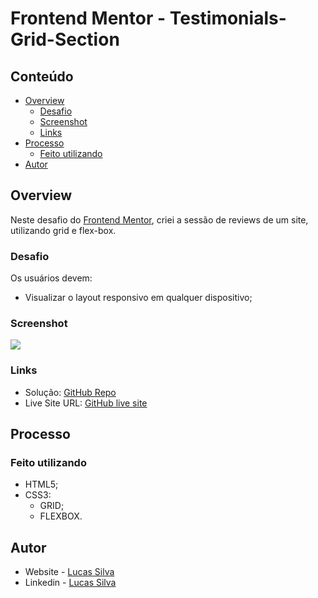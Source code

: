 # Frontend Mentor - Testimonials-Grid-Section

## Conteúdo

- [Overview](#overview)
  - [Desafio](#desafio)
  - [Screenshot](#screenshot)
  - [Links](#links)
- [Processo](#processo)
  - [Feito utilizando](#feito-utilizando)
- [Autor](#autor)

## Overview

Neste desafio do [Frontend Mentor](https://www.frontendmentor.io/), criei a sessão de reviews de um site, utilizando grid e flex-box.

### Desafio

Os usuários devem:

- Visualizar o layout responsivo em qualquer dispositivo;

### Screenshot

![](#)

### Links

- Solução: [GitHub Repo](#)
- Live Site URL: [GitHub live site](#)

## Processo

### Feito utilizando

- HTML5; 
- CSS3:
    - GRID;
    - FLEXBOX.

## Autor

- Website - [Lucas Silva](https://www.lfsdev.com.br)
- Linkedin - [Lucas Silva](https://www.linkedin.com/in/lucas-silva-658980161)